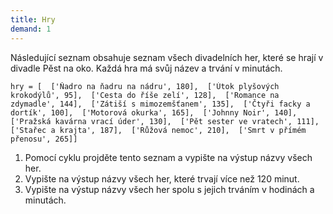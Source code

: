 ```yaml
---  
title: Hry  
demand: 1  
---  
```


Následující seznam obsahuje seznam všech divadelních her, které se hrají v
divadle Pěst na oko. Každá hra má svůj název a trvání v minutách.

    
    
    hry = [  ['Ňadro na ňadru na nádru', 180],  ['Útok plyšových krokodýlů', 95],  ['Cesta do říše zelí', 128],  ['Romance na zdymadle', 144],  ['Zátiší s mimozemšťanem', 135],  ['Čtyři facky a dortík', 100],  ['Motorová okurka', 165],  ['Johnny Noir', 140],  ['Pražská kavárna vrací úder', 130],  ['Pět sester ve vratech', 111],  ['Stařec a krajta', 187],  ['Růžová nemoc', 210],  ['Smrt v přímém přenosu', 265]]

  1. Pomocí cyklu projděte tento seznam a vypište na výstup názvy všech her.
  2. Vypište na výstup názvy všech her, které trvají více než 120 minut.
  3. Vypište na výstup názvy všech her spolu s jejich trváním v hodinách a minutách.

